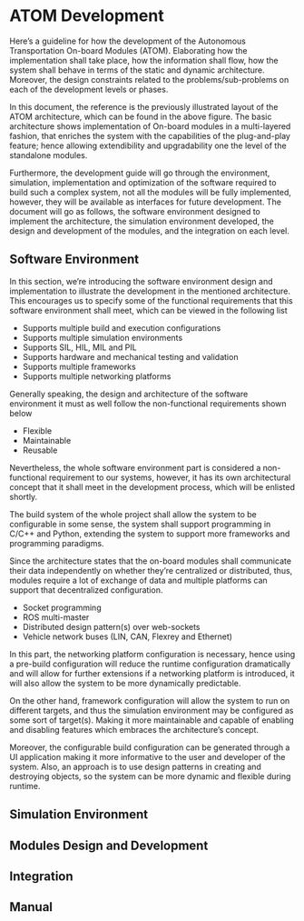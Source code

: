 # ATOM Development

Here’s a guideline for how the development of the Autonomous Transportation On-board Modules (ATOM). Elaborating how the implementation shall take place, how the information shall flow, how the system shall behave in terms of the static and dynamic architecture. Moreover, the design constraints related to the problems/sub-problems on each of the development levels or phases.

In this document, the reference is the previously illustrated layout of the ATOM architecture, which can be found in the above figure. The basic architecture shows implementation of On-board modules in a multi-layered fashion, that enriches the system with the capabilities of the plug-and-play feature; hence allowing extendibility and upgradability one the level of the standalone modules.

Furthermore, the development guide will go through the environment, simulation, implementation and optimization of the software required to build such a complex system, not all the modules will be fully implemented, however, they will be available as interfaces for future development. The document will go as follows, the software environment designed to implement the architecture, the simulation environment developed, the design and development of the modules, and the integration on each level.

## Software Environment

In this section, we’re introducing the software environment design and implementation to illustrate the development in the mentioned architecture. This encourages us to specify some of the functional requirements that this software environment shall meet, which can be viewed in the following list

- Supports multiple build and execution configurations
- Supports multiple simulation environments
- Supports SIL, HIL, MIL and PIL
- Supports hardware and mechanical testing and validation
- Supports multiple frameworks
- Supports multiple networking platforms

Generally speaking, the design and architecture of the software environment it must as well follow the non-functional requirements shown below

- Flexible
- Maintainable
- Reusable

Nevertheless, the whole software environment part is considered a non-functional requirement to our systems, however, it has its own architectural concept that it shall meet in the development process, which will be enlisted shortly.

The build system of the whole project shall allow the system to be configurable in some sense, the system shall support programming in C/C++ and Python, extending the system to support more frameworks and programming paradigms.

Since the architecture states that the on-board modules shall communicate their data independently on whether they’re centralized or distributed, thus, modules require a lot of exchange of data and multiple platforms can support that decentralized configuration.

- Socket programming
- ROS multi-master
- Distributed design pattern(s) over web-sockets
- Vehicle network buses (LIN, CAN, Flexrey and Ethernet)

In this part, the networking platform configuration is necessary, hence using a pre-build configuration will reduce the runtime configuration dramatically and will allow for further extensions if a networking platform is introduced, it will also allow the system to be more dynamically predictable.

On the other hand, framework configuration will allow the system to run on different targets, and thus the simulation environment may be configured as some sort of target(s). Making it more maintainable and capable of enabling and disabling features which embraces the architecture’s concept.

Moreover, the configurable build configuration can be generated through a UI application making it more informative to the user and developer of the system. Also, an approach is to use design patterns in creating and destroying objects, so the system can be more dynamic and flexible during runtime.

## Simulation Environment

## Modules Design and Development

## Integration

## Manual
